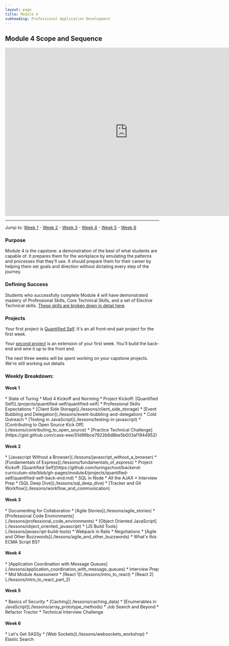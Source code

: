 ```yaml
---
layout: page
title: Module 4
subheading: Professional Application Development
---
```


Module 4 Scope and Sequence
--------------

<iframe src="https://calendar.google.com/calendar/embed?showTz=0&amp;mode=WEEK&amp;height=600&amp;wkst=1&amp;bgcolor=%23778899&amp;src=casimircreative.com_r9jfiq9f37h6rdt2s8ssofss4k%40group.calendar.google.com&amp;color=%23182C57&amp;ctz=America%2FDenver" style="border-width:0" width="800" height="550" frameborder="0" scrolling="no"></iframe>

***

Jump to: [Week 1](#week_1) - [Week 2](#week_2) - [Week 3](#week_3) - [Week 4](#week_4) - [Week 5](#week_5) - [Week 6](#week_6)

### Purpose

Module 4 is the capstone: a demonstration of the best of what students are capable of. It prepares them for the workplace by emulating the patterns and processes that they’ll use. It should prepare them for their career by helping them set goals and direction without dictating every step of the journey.

### Defining Success

Students who successfully complete Module 4 will have demonstrated mastery of Professional Skills, Core Technical Skills, and a set of Elective Technical skills. [These skills are broken down in detail here](success).

### Projects

Your first project is [Quantified Self](./projects/quantified-self/quantified-self). It's an all front-end pair project for the first week.

Your [second project](https://github.com/turingschool/backend-curriculum-site/blob/gh-pages/module4/projects/quantified-self/quantified-self-back-end.md) is an extension of your first week. You'll build the back-end and wire it up to the front end.

The next three weeks will be spent working on your capstone projects. We're still working out details 

### Weekly Breakdown:

<h4 id="week_1">Week 1</h4>
*   State of Turing
*   Mod 4 Kickoff and Norming
*   Project Kickoff: [Quantified Self](./projects/quantified-self/quantified-self)
*   Professional Skills Expectations
*   [Client Side Storage](./lessons/client_side_storage)
*   [Event Bubbling and Delegation](./lessons/event-bubbling-and-delegation)
*   Cold Outreach
*   [Testing in JavaScript](./lessons/testing-in-javascript)
*   [Contributing to Open Source Kick Off](./lessons/contributing_to_open_source)
*   [Practice Technical Challenge](https://gist.github.com/case-eee/51d96bce7922b6d8be5b003af1944952)

<h4 id="week_2">Week 2</h4>
*   [Javascript Without a Browser](./lessons/javascript_without_a_browser)
*   [Fundamentals of Express](./lessons/fundamentals_of_express)
*   Project Kickoff: [Quantified Self](https://github.com/turingschool/backend-curriculum-site/blob/gh-pages/module4/projects/quantified-self/quantified-self-back-end.md)
*   SQL in Node
*   All the AJAX
*   Interview Prep
*   [SQL Deep Dive](./lessons/sql_deep_dive)
*   [Tracker and Git Workflow](./lessons/workflow_and_communication)

<h4 id="week_3">Week 3</h4>
*   Documenting for Collaboration
*   [Agile Stories](./lessons/agile_stories)
*   [Professional Code Environments](./lessons/professional_code_environments)
*   [Object Oriented JavaScript](./lessons/object_oriented_javascript)
*   [JS Build Tools](./lessons/javascript-build-tools)
*   Webpack in Rails
*   Negotiations
*   [Agile and Other Buzzwords](./lessons/agile_and_other_buzzwords)
*   What's this ECMA Script BS?

<h4 id="week_4">Week 4</h4>
*   [Application Coordination with Message Queues](./lessons/application_coordination_with_message_queues)
*   Interview Prep
*   Mid Module Assessment
*   [React 1](./lessons/intro_to_react)
*   [React 2](./lessons/intro_to_react_part_2)

<h4 id="week_5">Week 5</h4>
*   Basics of Security
*   [Caching](./lessons/caching_data)
*   [Enumerables in JavaScript](./lessons/array_prototype_methods)
*   Job Search and Beyond
*   Refactor Tractor
*   Technical Interview Challenge

<h4 id="week_6">Week 6</h4>
*   Let's Get SASSy
*   [Web Sockets](./lessons/websockets_workshop)
*   Elastic Search  
